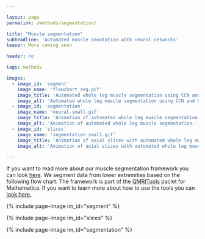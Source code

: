 ```yaml
---

layout: page
permalink: /methods/segmentation/

title: "Muscle segmentation"
subheadline: 'Automated muscle annotation with neural networks'
teaser: More coming soon

header: no

tags: methods

images:
  - image_id: 'segment'
    image_name: 'flowchart_seg.gif'
    image_title: 'Automated whole leg muscle segmentation using CCN and UNET.'
    image_alt: 'Automated whole leg muscle segmentation using CCN and UNET.' 
  - image_id: 'segmentation'
    image_name: 'neural-small.gif'
    image_title: 'Animation of automated whole leg muscle segmentation.'
    image_alt: 'Animation of automated whole leg muscle segmentation.'
  - image_id: 'slices'
    image_name: 'segmentation small.gif'
    image_title: 'Animation of axial slices with automated whole leg muscle segmentation.'
    image_alt: 'Animation of axial slices with automated whole leg muscle segmentation.' 

---
```



If you want to read more about our muscle segmentation framework you can look [here](https://www.qmritools.com/seg/segmentation). We segment data from lower extremities based on the following flow chart. The framework is part of the [QMRITools](https://www.qmritools.com/) paclet for Mathematica. If you want to learn more about how to use the tools you can [look here.](https://www.qmritools.com/seg/methods)


{% include page-image im_id="segment" %}

{% include page-image im_id="slices" %}

{% include page-image im_id="segmentation" %}
